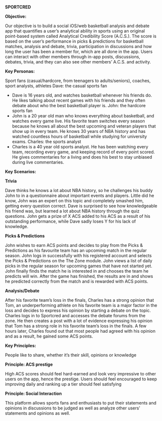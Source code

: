 **SPORTCRED**

**Objective:**

Our objective is to build a social iOS/web basketball analysis and debate app that quantifies a user’s analytical ability in sports using an original point-based system called Analytical Credibility Score (A.C.S.). The score is based on the user’s performance in picks & predictions for basketball matches, analysis and debate, trivia, participation in discussions and how long the user has been a member for, which are all done in the app. Users can interact with other members through in-app posts, discussions, debates, trivia, and they can also see other members’ A.C.S. and activity.


**Key Personas:**

Sport fans (casual/hardcore, from teenagers to adults/seniors), coaches, sport analysts, athletes 
Dave: the casual sports fan
* Dave is 16 years old, and watches basketball whenever his friends do. He likes talking about recent games with his friends and they often debate about who the best basketball player is.
John: the hardcore sports fan
* John is a 20 year old man who knows everything about basketball, and watches every game live. His favorite team switches every season because he knows all about the best upcoming and veteran players that show up in every team. He knows 30 years of NBA history and has watched countless hours of basketball while studying for university exams. 
Charles: the sports analyst
* Charles is a 40 year old sports analyst. He has been watching every team, recording every game, and keeping record of every point scored. He gives commentaries for a living and does his best to stay unbiased during live commentaries. 

**Key Scenarios:**

**Trivia**

Dave thinks he knows a lot about NBA history, so he challenges his buddy John to in a questionnaire about important events and players. Little did he know, John was an expert on this topic and completely smashed him, getting every question correct. Dave is surprised to see how knowledgeable his friend was, but learned a lot about NBA history through the quiz questions. John gets a prize of X ACS added to his ACS as a result of his outstanding performance, while Dave sadly loses Y for his lack of knowledge.


**Picks & Predictions**

John wishes to earn ACS points and decides to play from the Picks & Predictions as his favourite team has an upcoming match in the regular season. John logs in successfully with his registered account and selects the Picks & Predictions on the The Zone module. John views a list of daily picks in the regular season for upcoming games that have not started yet. John finally finds the match he is interested in and chooses the team he predicts will win. After the game has finished, the results are in and shows he predicted correctly from the match and is rewarded with ACS points.

**Analysis/Debate**

After his favorite team’s loss in the finals, Charles has a strong opinion that Tom, an underperforming athlete on his favorite team is a major factor in the loss and decides to express his opinion by starting a debate on the topic. Charles logs in to Sportcred and accesses the debate forums from the zone. He then creates a post with a lot of evidence expressing his opinion that Tom has a strong role in his favorite team’s loss in the finals. A few hours later, Charles found out that most people had agreed with his opinion and as a result, he gained some ACS points.

**Key Principles:**

People like to share, whether it’s their skill, opinions or knowledge

**Principle: ACS prestige**

High ACS scores should feel hard-earned and look very impressive to other users on the app, hence the prestige. Users should feel encouraged to keep improving daily and ranking up a tier should feel satisfying

**Principle: Social Interaction**

This platform allows sports fans and enthusiasts to put their statements and opinions in discussions to be judged as well as analyze other users’ statements and opinions as well.
